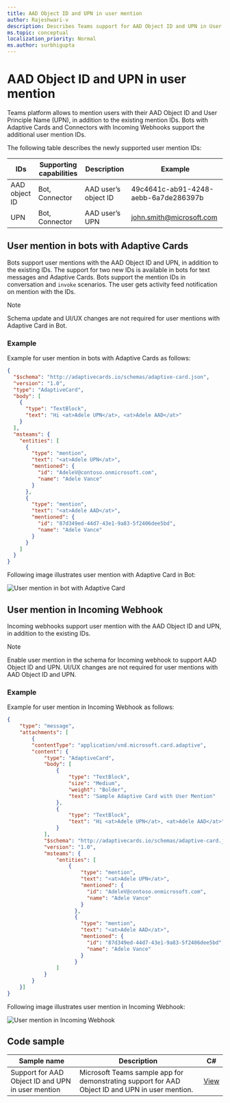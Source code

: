 ```yaml
---
title: AAD Object ID and UPN in user mention 
author: Rajeshwari-v
description: Describes Teams support for AAD Object ID and UPN in User Mention for bots and incoming webhook connectors
ms.topic: conceptual
localization_priority: Normal
ms.author: surbhigupta
---
```


# AAD Object ID and UPN in user mention 

Teams platform allows to mention users with their AAD Object ID and User Principle Name (UPN), in addition to the existing mention IDs. Bots with Adaptive Cards and Connectors with Incoming Webhooks support the additional user mention IDs. 

The following table describes the newly supported user mention IDs:

|IDs  | Supporting capabilities |	Description	| Example |
|----------|--------|---------------|---------|
| AAD object ID | Bot, Connector |  AAD user’s object ID |	49c4641c-ab91-4248-aebb-6a7de286397b |
| UPN |	Bot, Connector | AAD user’s UPN | john.smith@microsoft.com |

## User mention in bots with Adaptive Cards 

Bots support user mentions with the AAD Object ID and UPN, in addition to the existing IDs. The support for two new IDs is available in bots for text messages and Adaptive Cards. Bots support the mention IDs in conversation and `invoke` scenarios. The user gets activity feed notification on mention with the IDs. 

> [!NOTE]
> Schema update and UI/UX changes are not required for user mentions with Adaptive Card in Bot.

### Example 

Example for user mention in bots with Adaptive Cards as follows:

```json 
{
  "$schema": "http://adaptivecards.io/schemas/adaptive-card.json",
  "version": "1.0",
  "type": "AdaptiveCard",
  "body": [
    {
      "type": "TextBlock",
      "text": "Hi <at>Adele UPN</at>, <at>Adele AAD</at>"
    }
  ],
  "msteams": {
    "entities": [
      {
        "type": "mention",
        "text": "<at>Adele UPN</at>",
        "mentioned": {
          "id": "AdeleV@contoso.onmicrosoft.com",
          "name": "Adele Vance"
        }
      },
      {
        "type": "mention",
        "text": "<at>Adele AAD</at>",
        "mentioned": {
          "id": "87d349ed-44d7-43e1-9a83-5f2406dee5bd",
          "name": "Adele Vance"
        }
      }
    ]
  }
}
```

Following image illustrates user mention with Adaptive Card in Bot:

![User mention in bot with Adaptive Card](~/assets/images/authentication/user-mention-in-bot.png)

## User mention in Incoming Webhook

Incoming webhooks support user mention with the AAD Object ID and UPN, in addition to the existing IDs.

> [!NOTE]
> Enable user mention in the schema for Incoming webhook to support AAD Object ID and UPN. 
> UI/UX changes are not required for user mentions with AAD Object ID and UPN.

### Example 

Example for user mention in Incoming Webhook as follows:

```json
{
    "type": "message",
    "attachments": [
        {
        "contentType": "application/vnd.microsoft.card.adaptive",
        "content": {
            "type": "AdaptiveCard",
            "body": [
                {
                    "type": "TextBlock",
                    "size": "Medium",
                    "weight": "Bolder",
                    "text": "Sample Adaptive Card with User Mention"
                },
                {
                    "type": "TextBlock",
                    "text": "Hi <at>Adele UPN</at>, <at>Adele AAD</at>"
                }
            ],
            "$schema": "http://adaptivecards.io/schemas/adaptive-card.json",
            "version": "1.0",
            "msteams": {
                "entities": [
                    {
                        "type": "mention",
                        "text": "<at>Adele UPN</at>",
                        "mentioned": {
                          "id": "AdeleV@contoso.onmicrosoft.com",
                          "name": "Adele Vance"
                        }
                      },
                      {
                        "type": "mention",
                        "text": "<at>Adele AAD</at>",
                        "mentioned": {
                          "id": "87d349ed-44d7-43e1-9a83-5f2406dee5bd",
                          "name": "Adele Vance"
                        }
                      }
                ]
            }
        }
    }]
}
```

Following image illustrates user mention in Incoming Webhook:

![User mention in Incoming Webhook](~/assets/images/authentication/user-mention-in-incoming-webhook.png)

## Code sample

| Sample name | Description | C# |
|-------------|-------------|------|
|Support for AAD Object ID and UPN in user mention |Microsoft Teams sample app for demonstrating support for AAD Object ID and UPN in user mention.|[View](https://github.com/microsoft/BotBuilder-Samples/tree/main/samples/csharp_dotnetcore/07.using-adaptive-cards)|

